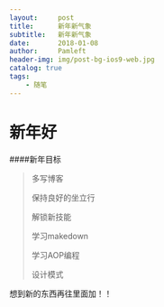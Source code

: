```yaml
---
layout:     post
title:      新年新气象
subtitle:   新年新气象
date:       2018-01-08
author:     Pamleft
header-img: img/post-bg-ios9-web.jpg
catalog: true
tags:
    - 随笔
---
```

# 新年好
####新年目标
>多写博客
>
>保持良好的坐立行
>
>解锁新技能
>
>学习makedown
>
>学习AOP编程
>
>设计模式
>

想到新的东西再往里面加！！



